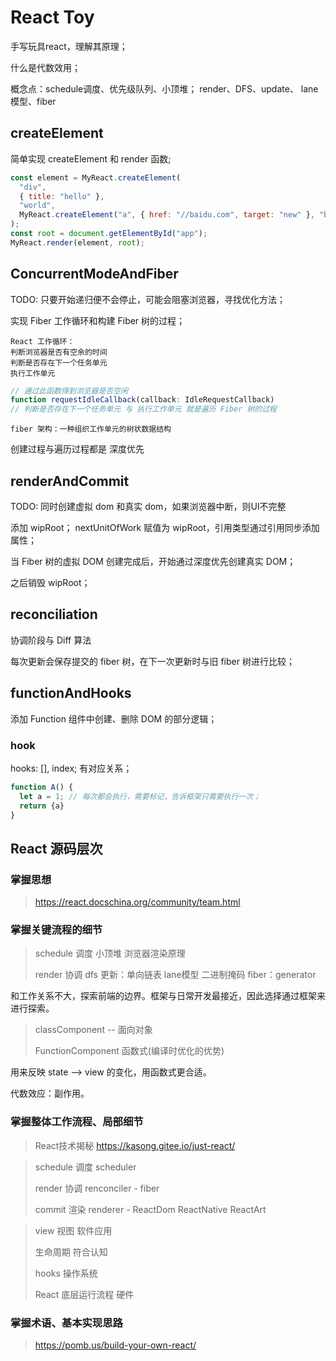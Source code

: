 # React Toy

手写玩具react，理解其原理；

什么是代数效用；

概念点：schedule调度、优先级队列、小顶堆；
render、DFS、update、
lane模型、fiber

## createElement

简单实现 createElement 和 render 函数;

```js
const element = MyReact.createElement(
  "div",
  { title: "hello" },
  "world",
  MyReact.createElement("a", { href: "//baidu.com", target: "new" }, "baidu")
);
const root = document.getElementById("app");
MyReact.render(element, root);
```

## ConcurrentModeAndFiber

TODO: 只要开始递归便不会停止，可能会阻塞浏览器，寻找优化方法；

实现 Fiber 工作循环和构建 Fiber 树的过程；

```TextPlain
React 工作循环：
判断浏览器是否有空余的时间
判断是否存在下一个任务单元
执行工作单元
```

```js
// 通过此函数得到浏览器是否空闲
function requestIdleCallback(callback: IdleRequestCallback)
// 判断是否存在下一个任务单元 与 执行工作单元 就是遍历 Fiber 树的过程
```

```TextPlain
fiber 架构：一种组织工作单元的树状数据结构
```

创建过程与遍历过程都是 深度优先

## renderAndCommit

TODO: 同时创建虚拟 dom 和真实 dom，如果浏览器中断，则UI不完整

添加 wipRoot； nextUnitOfWork 赋值为 wipRoot，引用类型通过引用同步添加属性；

当 Fiber 树的虚拟 DOM 创建完成后，开始通过深度优先创建真实 DOM；

之后销毁 wipRoot；

## reconciliation

协调阶段与 Diff 算法

每次更新会保存提交的 fiber 树，在下一次更新时与旧 fiber 树进行比较；

## functionAndHooks

添加 Function 组件中创建、删除 DOM 的部分逻辑；

### hook

hooks: [], index; 有对应关系；

```js
function A() {
  let a = 1; // 每次都会执行，需要标记，告诉框架只需要执行一次；
  return {a}
}
```

## React 源码层次

### 掌握思想

> <https://react.docschina.org/community/team.html>

### 掌握关键流程的细节

> schedule 调度 小顶堆 浏览器渲染原理
>
> render 协调 dfs 更新：单向链表 lane模型 二进制掩码 fiber：generator

和工作关系不大，探索前端的边界。框架与日常开发最接近，因此选择通过框架来进行探索。

> classComponent -- 面向对象
>
> FunctionComponent 函数式(编译时优化的优势)

用来反映 state --> view 的变化，用函数式更合适。

代数效应：副作用。

### 掌握整体工作流程、局部细节

> React技术揭秘 <https://kasong.gitee.io/just-react/>

> schedule 调度 scheduler
>
> render 协调 renconciler - fiber
>
> commit 渲染 renderer - ReactDom ReactNative ReactArt

> view 视图          软件应用
>
> 生命周期  符合认知  
>
> hooks              操作系统
>
> React 底层运行流程  硬件

### 掌握术语、基本实现思路

> <https://pomb.us/build-your-own-react/>


